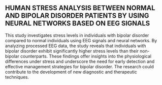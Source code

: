 ## HUMAN STRESS ANALYSIS BETWEEN NORMAL AND BIPOLAR DISORDER PATIENTS BY USING NEURAL NETWORKS BASED ON EEG SIGNALS
This study investigates stress levels in individuals with bipolar disorder compared to normal individuals using EEG signals and neural networks. By analyzing processed EEG data, the study reveals that individuals with bipolar disorder exhibit significantly higher stress levels than their non-bipolar counterparts. These findings offer insights into the physiological differences under stress and underscore the need for early detection and effective management strategies for bipolar disorder. The research could contribute to the development of new diagnostic and therapeutic techniques.
